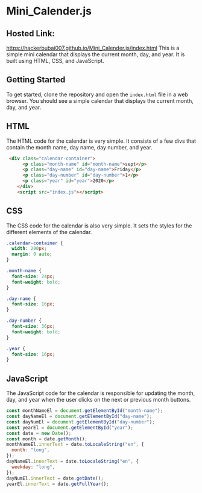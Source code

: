 # Mini_Calender.js
## Hosted Link:
https://hackerbubai007.github.io/Mini_Calender.js/index.html
This is a simple mini calendar that displays the current month, day, and year. It is built using HTML, CSS, and JavaScript.

## Getting Started

To get started, clone the repository and open the `index.html` file in a web browser. You should see a simple calendar that displays the current month, day, and year.

## HTML

The HTML code for the calendar is very simple. It consists of a few divs that contain the month name, day name, day number, and year.

```html
 <div class="calendar-container">
      <p class="month-name" id="month-name">sept</p>
      <p class="day-name" id="day-name">Friday</p>
      <p class="day-number" id="day-number">1</p>
      <p class="year" id="year">2020</p>
    </div>
    <script src="index.js"></script>
```

## CSS

The CSS code for the calendar is also very simple. It sets the styles for the different elements of the calendar.

```css
.calendar-container {
  width: 200px;
  margin: 0 auto;
}

.month-name {
  font-size: 24px;
  font-weight: bold;
}

.day-name {
  font-size: 16px;
}

.day-number {
  font-size: 36px;
  font-weight: bold;
}

.year {
  font-size: 16px;
}
```

## JavaScript

The JavaScript code for the calendar is responsible for updating the month, day, and year when the user clicks on the next or previous month buttons.

```javascript
const monthNameEl = document.getElementById("month-name");
const dayNameEl = document.getElementById("day-name");
const dayNumEl = document.getElementById("day-number");
const yearEl = document.getElementById("year");
const date = new Date();
const month = date.getMonth();
monthNameEl.innerText = date.toLocaleString("en", {
  month: "long",
});
dayNameEl.innerText = date.toLocaleString("en", {
  weekday: "long",
});
dayNumEl.innerText = date.getDate();
yearEl.innerText = date.getFullYear();
```
